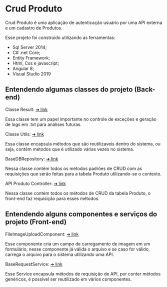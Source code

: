 # Crud Produto


Crud Produto é uma aplicação de autenticação usuário por uma API externa e um cadastro de Produtos.

Esse projeto foi construído utilizando as ferramentas:

- Sql Server 2014;
- C# .net Core; 
- Entity Framework;
- Html, Css e javascript;
- Angular 8;
- Visual Studio 2019


## Entendendo algumas classes do projeto (Back-end)


Classe Result:
[➜ link](https://github.com/deborapesantos/crud-produto-angular-aspnetcore/blob/main/Solution_CrudProduto/Domain/Result.cs)

Essa classe tem um papel importante no controle de exceções e geração de logs em .txt para análises futuras.

Classe Utils:
[➜ link](https://github.com/deborapesantos/crud-produto-angular-aspnetcore/blob/main/Solution_CrudProduto/Domain/Utils.cs)

Essa classe encapsula métodos que são reutilizaveis dentro do sistema, ou seja, contêm métodos que é utilizado várias vezes no sistema.

BaseDBRepository:
[➜ link](https://github.com/deborapesantos/crud-produto-angular-aspnetcore/blob/main/Solution_CrudProduto/Data/Repository/BaseDBRepository.cs)

Nessa classe contém todos os métodos padrões de CRUD com as requisições que serão feitas para a tabela Produto utilizando-se o contexto.

API Produto Controller:
[➜ link](https://github.com/deborapesantos/crud-produto-angular-aspnetcore/blob/main/Solution_CrudProduto/Controllers/ProdutoController.cs)

Nessa classe contém todos os métodos de CRUD da tabela Produto, o front-end faz requisição para esses métodos.


## Entendendo alguns componentes e serviços do projeto (Front-end)

FileImageUploadComponent:
[➜ link](https://github.com/deborapesantos/crud-produto-angular-aspnetcore/blob/main/Solution_CrudProduto/ClientApp/src/app/shared/file-image-upload/file-image-upload.component.ts)

Esse componente cria um campo de carregamento de imagem em um formulário, nesse componente já válida o arquivo e se caso for válido, carrega o arquivo para o sistema utilizando uma API.

BaseRequestService:
[➜ link](https://github.com/deborapesantos/crud-produto-angular-aspnetcore/blob/main/Solution_CrudProduto/Domain/Utils.cs)

Esse Service encapsula métodos de requisição de API, por conter métodos genéricos, é possivel ser reutilizado em vários componentes.






